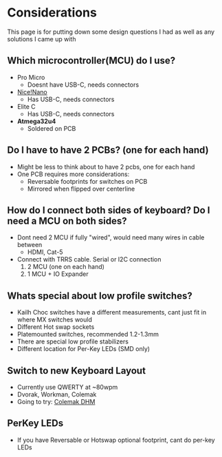 # Considerations

This page is for putting down some design questions I had as well as any solutions I came up with

## Which microcontroller(MCU) do I use?

- Pro Micro
  - Doesnt have USB-C, needs connectors
- [Nice!Nano](https://nicekeyboards.com/nice-nano)
  - Has USB-C, needs connectors
- Elite C
  - Has USB-C, needs connectors
- **Atmega32u4**
  - Soldered on PCB

## Do I have to have 2 PCBs? (one for each hand)

- Might be less to think about to have 2 pcbs, one for each hand
- One PCB requires more considerations:
  - Reversable footprints for switches on PCB
  - Mirrored when flipped over centerline

## How do I connect both sides of keyboard? Do I need a MCU on both sides?

- Dont need 2 MCU if fully "wired", would need many wires in cable between
  - HDMI, Cat-5
- Connect with TRRS cable. Serial or I2C connection
  1) 2 MCU (one on each hand)
  1) 1 MCU + IO Expander

## Whats special about low profile switches?

- Kailh Choc switches have a different measurements, cant just fit in where MX switches would
- Different Hot swap sockets
- Platemounted switches, recommended 1.2-1.3mm
- There are special low profile stabilizers
- Different location for Per-Key LEDs (SMD only)

## Switch to new Keyboard Layout

- Currently use QWERTY at ~80wpm
- Dvorak, Workman, Colemak
- Going to try: [Colemak DHM](https://colemakmods.github.io/mod-dh/)

## PerKey LEDs

- If you have Reversable or Hotswap optional footprint, cant do per-key LEDs
